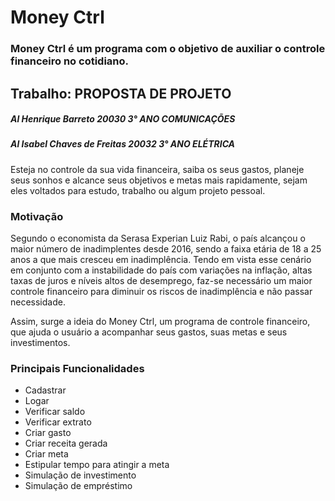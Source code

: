 # Money Ctrl

### Money Ctrl é um programa com o objetivo de auxiliar o controle financeiro no cotidiano.

## Trabalho: PROPOSTA DE PROJETO
##### Al Henrique Barreto 20030 3° ANO COMUNICAÇÕES
##### Al Isabel Chaves de Freitas 20032 3° ANO ELÉTRICA

Esteja no controle da sua vida financeira,  saiba os seus gastos, planeje seus sonhos e alcance seus objetivos e metas mais rapidamente, sejam eles voltados para estudo, trabalho ou algum projeto pessoal.


### Motivação
Segundo o economista da Serasa Experian Luiz Rabi, o país alcançou o maior número de inadimplentes desde 2016, sendo a faixa etária de 18 a 25 anos a que mais cresceu em inadimplência. Tendo em vista esse cenário em conjunto com a instabilidade do país com variações na inflação, altas taxas de juros e níveis altos de desemprego, faz-se necessário um maior controle financeiro para diminuir os riscos de inadimplência e não passar necessidade.

Assim, surge a ideia do Money Ctrl, um programa de controle financeiro, que ajuda o usuário a acompanhar seus gastos, suas metas e seus investimentos.

### Principais Funcionalidades

* Cadastrar
* Logar
* Verificar saldo
* Verificar extrato
* Criar gasto 
* Criar receita gerada
* Criar meta
* Estipular tempo para atingir a meta
* Simulação de investimento
* Simulação de empréstimo
